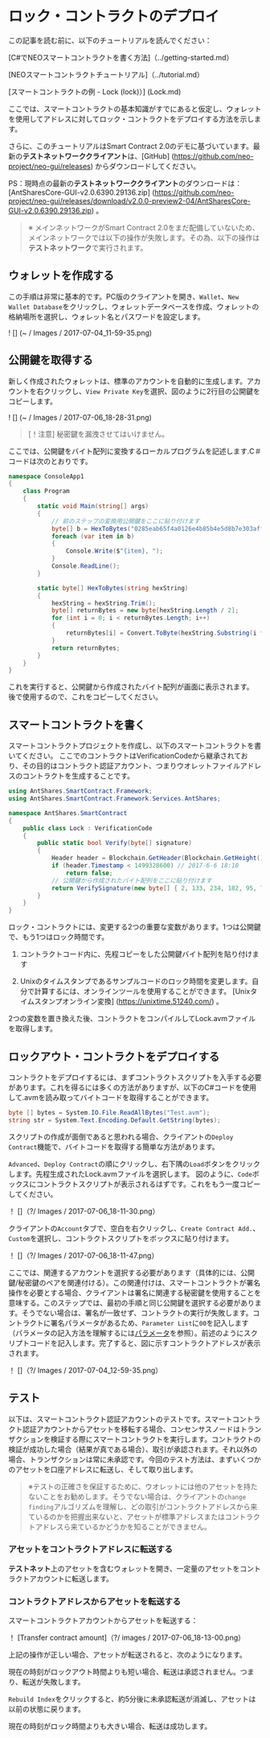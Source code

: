 # ロック・コントラクトのデプロイ

この記事を読む前に、以下のチュートリアルを読んでください：

[C#でNEOスマートコントラクトを書く方法]（../getting-started.md）

[NEOスマートコントラクトチュートリアル]（../tutorial.md）

[スマートコントラクトの例 - Lock (lock)）] (Lock.md)

ここでは、スマートコントラクトの基本知識がすでにあると仮定し、ウォレットを使用してアドレスに対してロック・コントラクトをデプロイする方法を示します。

さらに、このチュートリアルはSmart Contract 2.0のデモに基づいています。最新の**テストネットワーククライアント**は、[GitHub] (https://github.com/neo-project/neo-gui/releases) からダウンロードしてください。

PS：現時点の最新の**テストネットワーククライアント**のダウンロードは：[AntSharesCore-GUI-v2.0.6390.29136.zip] (https://github.com/neo-project/neo-gui/releases/download/v2.0.0-preview2-04/AntSharesCore-GUI-v2.0.6390.29136.zip) 。

> ※ メインネットワークがSmart Contract 2.0をまだ配備していないため、メインネットワークでは以下の操作が失敗します。その為、以下の操作は**テストネットワーク**で実行されます。

## ウォレットを作成する

この手順は非常に基本的です。PC版のクライアントを開き、`Wallet`、`New Wallet Database`をクリックし、ウォレットデータベースを作成、ウォレットの格納場所を選択し、ウォレット名とパスワードを設定します。

! [] (~ / Images / 2017-07-04_11-59-35.png)

## 公開鍵を取得する

新しく作成されたウォレットは、標準のアカウントを自動的に生成します。アカウントを右クリックし、`View Private Key`を選択、図のように2行目の公開鍵をコピーします。

! [] (~ / Images / 2017-07-06_18-28-31.png)

> [！注意] 秘密鍵を漏洩させてはいけません。

ここでは、公開鍵をバイト配列に変換するローカルプログラムを記述します.C＃コードは次のとおりです。

```c#
namespace ConsoleApp1
{
    class Program
    {
        static void Main(string[] args)
        {
            // 前のステップの変換用公開鍵をここに貼り付けます
            byte[] b = HexToBytes("0285eab65f4a0126e4b85b4e5d8b7e303aff7efb360d595f2e3189bb90487ad5aa"); 
            foreach (var item in b)
            {
                Console.Write($"{item}, ");
            }
            Console.ReadLine();
        }

        static byte[] HexToBytes(string hexString)
        {
            hexString = hexString.Trim();
            byte[] returnBytes = new byte[hexString.Length / 2];
            for (int i = 0; i < returnBytes.Length; i++)
            {
                returnBytes[i] = Convert.ToByte(hexString.Substring(i * 2, 2), 16);
            }
            return returnBytes;
        }
    }
}
```

これを実行すると、公開鍵から作成されたバイト配列が画面に表示されます。 後で使用するので、これをコピーしてください。

## スマートコントラクトを書く

スマートコントラクトプロジェクトを作成し、以下のスマートコントラクトを書いてください。 ここでのコントラクトはVerificationCodeから継承されており、その目的はコントラクト認証アカウント、つまりウオレットファイルアドレスのコントラクトを生成することです。

```c#
using AntShares.SmartContract.Framework;
using AntShares.SmartContract.Framework.Services.AntShares;

namespace AntShares.SmartContract
{
    public class Lock : VerificationCode
    {
        public static bool Verify(byte[] signature)
        {
            Header header = Blockchain.GetHeader(Blockchain.GetHeight());
            if (header.Timestamp < 1499328600) // 2017-6-6 18:10
                return false;
            // 公開鍵から作成されたバイト配列をここに貼り付けます
            return VerifySignature(new byte[] { 2, 133, 234, 182, 95, 74, 1, 38, 228, 184, 91, 78, 93, 139, 126, 48, 58, 255, 126, 251, 54, 13, 89, 95, 46, 49, 137, 187, 144, 72, 122, 213, 170 }, signature);
        }
    }
}
```

ロック・コントラクトには、変更する2つの重要な変数があります。1つは公開鍵で、もう1つはロック時間です。

1. コントラクトコード内に、先程コピーをした公開鍵バイト配列を貼り付けます

2. Unixのタイムスタンプであるサンプルコードのロック時間を変更します。自分で計算するには、オンラインツールを使用することができます。 [Unixタイムスタンプオンライン変換] (https://unixtime.51240.com/) 。

2つの変数を置き換えた後、コントラクトをコンパイルしてLock.avmファイルを取得します。

## ロックアウト・コントラクトをデプロイする

コントラクトをデプロイするには、まずコントラクトスクリプトを入手する必要があります。これを得るには多くの方法がありますが、以下のC#コードを使用して.avmを読み取ってバイトコードを取得することができます。

```c#
byte [] bytes = System.IO.File.ReadAllBytes("Test.avm");
string str = System.Text.Encoding.Default.GetString(bytes);
```

スクリプトの作成が面倒であると思われる場合、クライアントの`Deploy Contract`機能で、バイトコードを取得する簡単な方法があります。

`Advanced`、`Deploy Contract`の順にクリックし、右下隅の`Load`ボタンをクリックします。先程生成されたLock.avmファイルを選択します。 図のように、`Code`ボックスにコントラクトスクリプトが表示されるはずです。これをもう一度コピーしてください。

！ []（?/ Images / 2017-07-06_18-11-30.png）

クライアントの`Account`タブで、空白を右クリックし、`Create Contract Add.`、`Custom`を選択し、コントラクトスクリプトをボックスに貼り付けます。

！ []（?/ Images / 2017-07-06_18-11-47.png）

ここでは、関連するアカウントを選択する必要があります（具体的には、公開鍵/秘密鍵のペアを関連付ける）。この関連付けは、スマートコントラクトが署名操作を必要とする場合、クライアントは署名に関連する秘密鍵を使用することを意味する。このステップでは、最初の手順と同じ公開鍵を選択する必要があります。そうでない場合は、署名が一致せず、コントラクトの実行が失敗します。コントラクトに署名パラメータがあるため、`Parameter List`に`00`を記入します（パラメータの記入方法を理解するには[パラメータ](Parameter.md)を参照）。前述のようにスクリプトコードを記入します。完了すると、図に示すコントラクトアドレスが表示されます。

！ []（?/ Images / 2017-07-04_12-59-35.png）

## テスト

以下は、スマートコントラクト認証アカウントのテストです。スマートコントラクト認証アカウントからアセットを移転する場合、コンセンサスノードはトランザクションを検証する際にスマートコントラクトを実行します。コントラクトの検証が成功した場合（結果が真である場合）、取引が承認されます。それ以外の場合、トランザクションは常に未承認です。今回のテスト方法は、まずいくつかのアセットを口座アドレスに転送し、そして取り出します。

> ※テストの正確さを保証するために、ウオレットには他のアセットを持たないことをお勧めします。そうでない場合は、クライアントの`change finding`アルゴリズムを理解し、どの取引がコントラクトアドレスから来ているのかを把握出来ないと、アセットが標準アドレスまたはコントラクトアドレスら来ているかどうかを知ることができません。

### アセットをコントラクトアドレスに転送する

**テストネット**上のアセットを含むウォレットを開き、一定量のアセットをコントラクトアカウントに転送します。

### コントラクトアドレスからアセットを転送する

スマートコントラクトアカウントからアセットを転送する：

！ [Transfer contract amount]（?/ images / 2017-07-06_18-13-00.png）

上記の操作が正しい場合、アセットが転送されると、次のようになります。

現在の時刻がロックアウト時間よりも短い場合、転送は承認されません。つまり、転送が失敗します。

`Rebuild Index`をクリックすると、約5分後に未承認転送が消滅し、アセットは以前の状態に戻ります。

現在の時刻がロック時間よりも大きい場合、転送は成功します。
